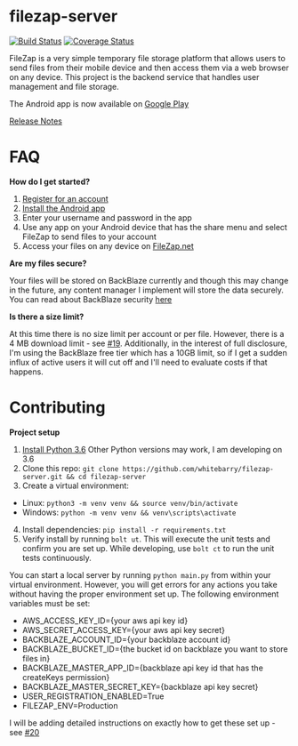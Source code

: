 # filezap-server
[![Build Status](https://travis-ci.org/whitebarry/filezap-server.svg?branch=master)](https://travis-ci.org/whitebarry/filezap-server)
[![Coverage Status](https://coveralls.io/repos/github/whitebarry/filezap-server/badge.svg)](https://coveralls.io/github/whitebarry/filezap-server)

FileZap is a very simple temporary file storage platform that allows users to send files from their mobile device and then access them via a web browser on any device. This project is the backend service that handles user management and file storage. 

The Android app is now available on [Google Play](https://play.google.com/store/apps/details?id=com.shredderstudios.filezap)

[Release Notes](https://github.com/whitebarry/filezap-server/releases/latest)

# FAQ

**How do I get started?**
1) [Register for an account](https://filezap.net/register) 
2) [Install the Android app](https://play.google.com/store/apps/details?id=com.shredderstudios.filezap) 
3) Enter your username and password in the app 
4) Use any app on your Android device that has the share menu and select FileZap to send files to your account 
5) Access your files on any device on [FileZap.net](https://filezap.net)


 **Are my files secure?**
 
Your files will be stored on BackBlaze currently and though this may change in the future, any content manager I implement will store the data securely. You can read about BackBlaze security [here](https://www.backblaze.com/security.html)


**Is there a size limit?**

At this time there is no size limit per account or per file. However, there is a 4 MB download limit - see [#19](https://github.com/whitebarry/filezap-server/issues/19). Additionally, in the interest of full disclosure, I'm using the BackBlaze free tier which has a 10GB limit, so if I get a sudden influx of active users it will cut off and I'll need to evaluate costs if that happens.



# Contributing
**Project setup**

1. [Install Python 3.6](https://www.python.org/downloads/) Other Python versions may work, I am developing on 3.6
2. Clone this repo: `git clone https://github.com/whitebarry/filezap-server.git && cd filezap-server`
3. Create a virtual environment: 
  * Linux: `python3 -m venv venv && source venv/bin/activate`
  * Windows: `python -m venv venv && venv\scripts\activate`
4. Install dependencies: `pip install -r requirements.txt`
5. Verify install by running `bolt ut`. This will execute the unit tests and confirm you are set up. While developing, use `bolt ct` to run the unit tests continuously. 

You can start a local server by running `python main.py` from within your virtual environment. However, you will get errors for any actions you take without having the proper environment set up. The following environment variables must be set: 

* AWS_ACCESS_KEY_ID={your aws api key id}
* AWS_SECRET_ACCESS_KEY={your aws api key secret}
* BACKBLAZE_ACCOUNT_ID={your backblaze account id}
* BACKBLAZE_BUCKET_ID={the bucket id on backblaze you want to store files in}
* BACKBLAZE_MASTER_APP_ID={backblaze api key id that has the createKeys permission}
* BACKBLAZE_MASTER_SECRET_KEY={backblaze api key secret}
* USER_REGISTRATION_ENABLED=True
* FILEZAP_ENV=Production
 
I will be adding detailed instructions on exactly how to get these set up - see [#20](https://github.com/whitebarry/filezap-server/issues/20)

